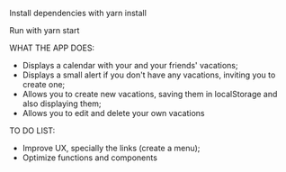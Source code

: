 Install dependencies with yarn install

Run with yarn start

WHAT THE APP DOES:
- Displays a calendar with your and your friends' vacations;
- Displays a small alert if you don't have any vacations, inviting you to create one;
- Allows you to create new vacations, saving them in localStorage and also displaying them;
- Allows you to edit and delete your own vacations

TO DO LIST:
- Improve UX, specially the links (create a menu);
- Optimize functions and components
